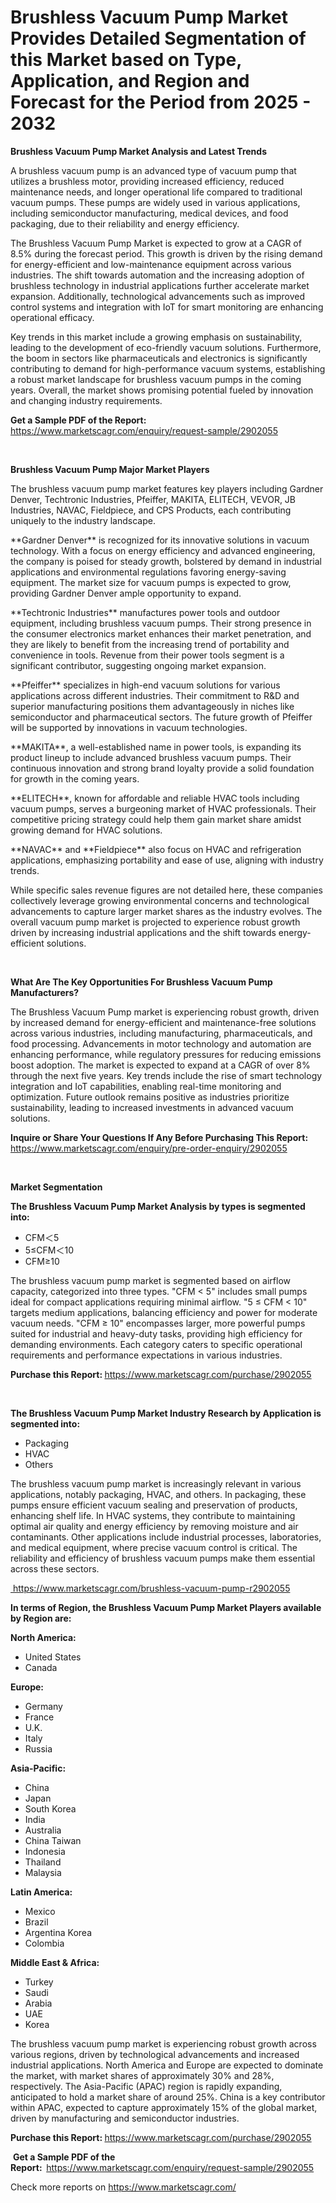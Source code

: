 <p><h1>Brushless Vacuum Pump Market Provides Detailed Segmentation of this Market based on Type, Application, and Region and Forecast for the Period from 2025 - 2032</h1></p><p><strong>Brushless Vacuum Pump Market Analysis and Latest Trends</strong></p>
<p><p>A brushless vacuum pump is an advanced type of vacuum pump that utilizes a brushless motor, providing increased efficiency, reduced maintenance needs, and longer operational life compared to traditional vacuum pumps. These pumps are widely used in various applications, including semiconductor manufacturing, medical devices, and food packaging, due to their reliability and energy efficiency.</p><p>The Brushless Vacuum Pump Market is expected to grow at a CAGR of 8.5% during the forecast period. This growth is driven by the rising demand for energy-efficient and low-maintenance equipment across various industries. The shift towards automation and the increasing adoption of brushless technology in industrial applications further accelerate market expansion. Additionally, technological advancements such as improved control systems and integration with IoT for smart monitoring are enhancing operational efficacy. </p><p>Key trends in this market include a growing emphasis on sustainability, leading to the development of eco-friendly vacuum solutions. Furthermore, the boom in sectors like pharmaceuticals and electronics is significantly contributing to demand for high-performance vacuum systems, establishing a robust market landscape for brushless vacuum pumps in the coming years. Overall, the market shows promising potential fueled by innovation and changing industry requirements.</p></p>
<p><strong>Get a Sample PDF of the Report:&nbsp;</strong> <a href="https://www.marketscagr.com/enquiry/request-sample/2902055?utm_campaign=2383&utm_medium=2&utm_source=Github&utm_content=ia&utm_term=11032025&utm_id=brushless-vacuum-pump">https://www.marketscagr.com/enquiry/request-sample/2902055</a></p>
<p>&nbsp;</p>
<p><strong>Brushless Vacuum Pump Major Market Players</strong></p>
<p><p>The brushless vacuum pump market features key players including Gardner Denver, Techtronic Industries, Pfeiffer, MAKITA, ELITECH, VEVOR, JB Industries, NAVAC, Fieldpiece, and CPS Products, each contributing uniquely to the industry landscape.</p><p>**Gardner Denver** is recognized for its innovative solutions in vacuum technology. With a focus on energy efficiency and advanced engineering, the company is poised for steady growth, bolstered by demand in industrial applications and environmental regulations favoring energy-saving equipment. The market size for vacuum pumps is expected to grow, providing Gardner Denver ample opportunity to expand.</p><p>**Techtronic Industries** manufactures power tools and outdoor equipment, including brushless vacuum pumps. Their strong presence in the consumer electronics market enhances their market penetration, and they are likely to benefit from the increasing trend of portability and convenience in tools. Revenue from their power tools segment is a significant contributor, suggesting ongoing market expansion.</p><p>**Pfeiffer** specializes in high-end vacuum solutions for various applications across different industries. Their commitment to R&D and superior manufacturing positions them advantageously in niches like semiconductor and pharmaceutical sectors. The future growth of Pfeiffer will be supported by innovations in vacuum technologies.</p><p>**MAKITA**, a well-established name in power tools, is expanding its product lineup to include advanced brushless vacuum pumps. Their continuous innovation and strong brand loyalty provide a solid foundation for growth in the coming years.</p><p>**ELITECH**, known for affordable and reliable HVAC tools including vacuum pumps, serves a burgeoning market of HVAC professionals. Their competitive pricing strategy could help them gain market share amidst growing demand for HVAC solutions.</p><p>**NAVAC** and **Fieldpiece** also focus on HVAC and refrigeration applications, emphasizing portability and ease of use, aligning with industry trends.</p><p>While specific sales revenue figures are not detailed here, these companies collectively leverage growing environmental concerns and technological advancements to capture larger market shares as the industry evolves. The overall vacuum pump market is projected to experience robust growth driven by increasing industrial applications and the shift towards energy-efficient solutions.</p></p>
<p>&nbsp;</p>
<p><strong>What Are The Key Opportunities For Brushless Vacuum Pump Manufacturers?</strong></p>
<p><p>The Brushless Vacuum Pump market is experiencing robust growth, driven by increased demand for energy-efficient and maintenance-free solutions across various industries, including manufacturing, pharmaceuticals, and food processing. Advancements in motor technology and automation are enhancing performance, while regulatory pressures for reducing emissions boost adoption. The market is expected to expand at a CAGR of over 8% through the next five years. Key trends include the rise of smart technology integration and IoT capabilities, enabling real-time monitoring and optimization. Future outlook remains positive as industries prioritize sustainability, leading to increased investments in advanced vacuum solutions.</p></p>
<p><strong>Inquire or Share Your Questions If Any Before Purchasing This Report:</strong> <a href="https://www.marketscagr.com/enquiry/pre-order-enquiry/2902055?utm_campaign=2383&utm_medium=2&utm_source=Github&utm_content=ia&utm_term=11032025&utm_id=brushless-vacuum-pump">https://www.marketscagr.com/enquiry/pre-order-enquiry/2902055</a></p>
<p>&nbsp;</p>
<p><strong>Market Segmentation</strong></p>
<p><strong>The Brushless Vacuum Pump Market Analysis by types is segmented into:</strong></p>
<p><ul><li>CFM＜5</li><li>5≤CFM＜10</li><li>CFM≥10</li></ul></p>
<p><p>The brushless vacuum pump market is segmented based on airflow capacity, categorized into three types. "CFM < 5" includes small pumps ideal for compact applications requiring minimal airflow. "5 ≤ CFM < 10" targets medium applications, balancing efficiency and power for moderate vacuum needs. "CFM ≥ 10" encompasses larger, more powerful pumps suited for industrial and heavy-duty tasks, providing high efficiency for demanding environments. Each category caters to specific operational requirements and performance expectations in various industries.</p></p>
<p><strong>Purchase this Report:&nbsp;</strong><a href="https://www.marketscagr.com/purchase/2902055?utm_campaign=2383&utm_medium=2&utm_source=Github&utm_content=ia&utm_term=11032025&utm_id=brushless-vacuum-pump">https://www.marketscagr.com/purchase/2902055</a></p>
<p>&nbsp;</p>
<p><strong>The Brushless Vacuum Pump Market Industry Research by Application is segmented into:</strong></p>
<p><ul><li>Packaging</li><li>HVAC</li><li>Others</li></ul></p>
<p><p>The brushless vacuum pump market is increasingly relevant in various applications, notably packaging, HVAC, and others. In packaging, these pumps ensure efficient vacuum sealing and preservation of products, enhancing shelf life. In HVAC systems, they contribute to maintaining optimal air quality and energy efficiency by removing moisture and air contaminants. Other applications include industrial processes, laboratories, and medical equipment, where precise vacuum control is critical. The reliability and efficiency of brushless vacuum pumps make them essential across these sectors.</p></p>
<p><a href="https://www.marketscagr.com/brushless-vacuum-pump-r2902055?utm_campaign=2383&utm_medium=2&utm_source=Github&utm_content=ia&utm_term=11032025&utm_id=brushless-vacuum-pump">&nbsp;https://www.marketscagr.com/brushless-vacuum-pump-r2902055</a></p>
<p><strong>In terms of Region, the Brushless Vacuum Pump Market Players available by Region are:</strong></p>
<p>
    <p> <strong> North America: </strong>
        <ul>
            <li>United States</li>
            <li>Canada</li>
        </ul>
        </p> 
    <p> <strong> Europe: </strong>
        <ul>
            <li>Germany</li>
            <li>France</li>
            <li>U.K.</li>
            <li>Italy</li>
            <li>Russia</li>
        </ul>
        </p> 
    <p> <strong> Asia-Pacific: </strong>
        <ul>
            <li>China</li>
            <li>Japan</li>
            <li>South Korea</li>
            <li>India</li>
            <li>Australia</li>
            <li>China Taiwan</li>
            <li>Indonesia</li>
            <li>Thailand</li>
            <li>Malaysia</li>
        </ul>
        </p> 
    <p> <strong> Latin America: </strong>
        <ul>
            <li>Mexico</li>
            <li>Brazil</li>
            <li>Argentina Korea</li>
            <li>Colombia</li>
        </ul>
        </p> 
    <p> <strong> Middle East & Africa: </strong>
        <ul>
            <li>Turkey</li>
            <li>Saudi</li>
            <li>Arabia</li>
            <li>UAE</li>
            <li>Korea</li>
        </ul>
    </p>
    </p>
<p><p>The brushless vacuum pump market is experiencing robust growth across various regions, driven by technological advancements and increased industrial applications. North America and Europe are expected to dominate the market, with market shares of approximately 30% and 28%, respectively. The Asia-Pacific (APAC) region is rapidly expanding, anticipated to hold a market share of around 25%. China is a key contributor within APAC, expected to capture approximately 15% of the global market, driven by manufacturing and semiconductor industries.</p></p>
<p><strong>Purchase this Report: </strong><a href="https://www.marketscagr.com/purchase/2902055?utm_campaign=2383&utm_medium=2&utm_source=Github&utm_content=ia&utm_term=11032025&utm_id=brushless-vacuum-pump">https://www.marketscagr.com/purchase/2902055</a></p>
<p>&nbsp;<strong>Get a Sample PDF of the Report:&nbsp;&nbsp;</strong><a href="https://www.marketscagr.com/enquiry/request-sample/2902055?utm_campaign=2383&utm_medium=2&utm_source=Github&utm_content=ia&utm_term=11032025&utm_id=brushless-vacuum-pump">https://www.marketscagr.com/enquiry/request-sample/2902055</a></p>
<p><strong></strong></p>
<p>Check more reports on <a href="https://www.marketscagr.com/?utm_campaign=2383&utm_medium=2&utm_source=Github&utm_content=ia&utm_term=11032025&utm_id=brushless-vacuum-pump">https://www.marketscagr.com/</a></p>
